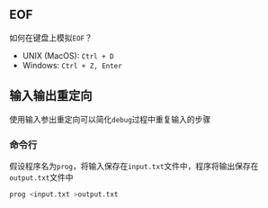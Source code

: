 ## EOF

如何在键盘上模拟`EOF`？

- UNIX (MacOS): `Ctrl + D`
- Windows: `Ctrl + Z, Enter`

## 输入输出重定向

使用输入参出重定向可以简化`debug`过程中重复输入的步骤

### 命令行

假设程序名为`prog`，将输入保存在`input.txt`文件中，程序将输出保存在`output.txt`文件中

```bash
prog <input.txt >output.txt
```
